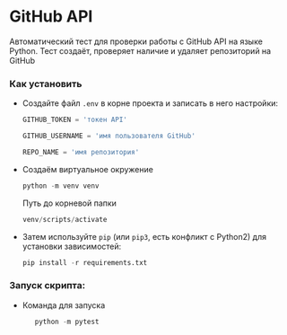 # GitHub API

Автоматический тест для проверки работы с GitHub API на языке Python.
 Тест создаёт, проверяет наличие и удаляет репозиторий на GitHub

### Как установить
- Создайте файл `.env` в корне проекта и записать в него настройки:
    ```python
    GITHUB_TOKEN = 'токен API'
    ```
    ```python
    GITHUB_USERNAME = 'имя пользователя GitHub'
    ```
    ```python
    REPO_NAME = 'имя репозитория'
    ```
- Создаём виртуальное окружение 
    ```python
    python -m venv venv
    ```
    Путь до корневой папки 
    ```python 
    venv/scripts/activate
    ```
- Затем используйте `pip` (или `pip3`, есть конфликт с Python2) для установки зависимостей:
    ```python
    pip install -r requirements.txt
    ```

### Запуск скрипта:
- Команда для запуска
    ```python
       python -m pytest
    ```